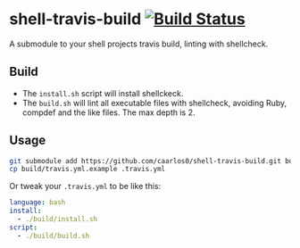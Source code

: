shell-travis-build [![Build Status](https://travis-ci.org/caarlos0/shell-travis-build.svg?branch=master)](https://travis-ci.org/caarlos0/shell-travis-build)
==================

A submodule to your shell projects travis build, linting with shellcheck.

## Build

- The `install.sh` script will install shellckeck.
- The `build.sh` will lint all executable files with shellcheck, avoiding
Ruby, compdef and the like files. The max depth is 2.

## Usage

```sh
git submodule add https://github.com/caarlos0/shell-travis-build.git build
cp build/travis.yml.example .travis.yml
```

Or tweak your `.travis.yml` to be like this:

```yml
language: bash
install:
  - ./build/install.sh
script:
  - ./build/build.sh
```
